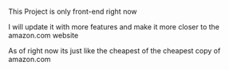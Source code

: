 This Project is only front-end right now

I will update it with more features and make it more closer to the amazon.com website

As of right now its just like the cheapest of the cheapest copy of amazon.com 

